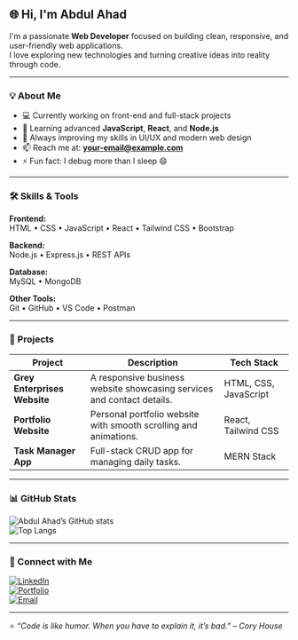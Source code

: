 ## 🌐 Hi, I'm Abdul Ahad  

I'm a passionate **Web Developer** focused on building clean, responsive, and user-friendly web applications.  
I love exploring new technologies and turning creative ideas into reality through code.  

---

### 💡 About Me  
- 💻 Currently working on front-end and full-stack projects  
- 🎯 Learning advanced **JavaScript**, **React**, and **Node.js**  
- 🌱 Always improving my skills in UI/UX and modern web design  
- 📫 Reach me at: **your-email@example.com**  
- ⚡ Fun fact: I debug more than I sleep 😄  

---

### 🛠️ Skills & Tools  

**Frontend:**  
HTML • CSS • JavaScript • React • Tailwind CSS • Bootstrap  

**Backend:**  
Node.js • Express.js • REST APIs  

**Database:**  
MySQL • MongoDB  

**Other Tools:**  
Git • GitHub • VS Code • Postman  

---

### 🚀 Projects  

| Project | Description | Tech Stack |
|----------|--------------|-------------|
| **Grey Enterprises Website** | A responsive business website showcasing services and contact details. | HTML, CSS, JavaScript |
| **Portfolio Website** | Personal portfolio website with smooth scrolling and animations. | React, Tailwind CSS |
| **Task Manager App** | Full-stack CRUD app for managing daily tasks. | MERN Stack |

---

### 📊 GitHub Stats  

![Abdul Ahad’s GitHub stats](https://github-readme-stats.vercel.app/api?username=YourUsername&show_icons=true&theme=default)  
![Top Langs](https://github-readme-stats.vercel.app/api/top-langs/?username=YourUsername&layout=compact&theme=default)  

---

### 🤝 Connect with Me  

[![LinkedIn](https://img.shields.io/badge/LinkedIn-blue?style=flat&logo=linkedin)](https://linkedin.com/in/your-profile)  
[![Portfolio](https://img.shields.io/badge/Portfolio-grey?style=flat&logo=vercel)](https://your-portfolio-link.com)  
[![Email](https://img.shields.io/badge/Email-D14836?style=flat&logo=gmail&logoColor=white)](mailto:your-email@example.com)  

---

⭐ *“Code is like humor. When you have to explain it, it’s bad.” – Cory House*  
